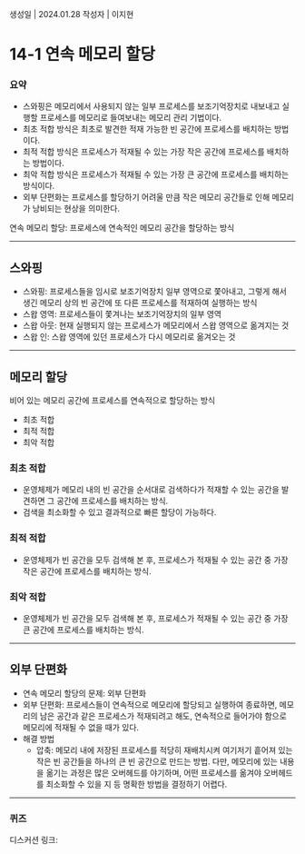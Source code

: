 생성일 | 2024.01.28
작성자 | 이지현
# 14-1 연속 메모리 할당

### 요약
- 스와핑은 메모리에서 사용되지 않는 일부 프로세스를 보조기억장치로 내보내고 실행할 프로세스를 메모리로 들여보내는 메모리 관리 기법이다.
- 최초 적합 방식은 최초로 발견한 적재 가능한 빈 공간에 프로세스를 배치하는 방법이다.
- 최적 적합 방식은 프로세스가 적재될 수 있는 가장 작은 공간에 프로세스를 배치하는 방법이다.
- 최악 적합 방식은 프로세스가 적재될 수 있는 가장 큰 공간에 프로세스를 배치하는 방식이다.
- 외부 단편화는 프로세스를 할당하기 어려울 만큼 작은 메모리 공간들로 인해 메모리가 낭비되는 현상을 의미한다.

연속 메모리 할당: 프로세스에 연속적인 메모리 공간을 할당하는 방식

---
## 스와핑

- 스와핑: 프로세스들을 임시로 보조기억장치 일부 영역으로 쫓아내고, 그렇게 해서 생긴 메모리 상의 빈 공간에 또 다른 프로세스를 적재하여 실행하는 방식
- 스왑 영역: 프로세스들이 쫓겨나는 보조기억장치의 일부 영역
- 스왑 아웃: 현재 실행되지 않는 프로세스가 메모리에서 스왑 영역으로 옮겨지는 것
- 스왑 인: 스왑 영역에 있던 프로세스가 다시 메모리로 옮겨오는 것

---

## 메모리 할당

비어 있는 메모리 공간에 프로세스를 연속적으로 할당하는 방식
- 최초 적합
- 최적 적합
- 최악 적합

### 최초 적합

- 운영체제가 메모리 내의 빈 공간을 순서대로 검색하다가 적재할 수 있는 공간을 발견하면 그 공간에 프로세스를 배치하는 방식.
- 검색을 최소화할 수 있고 결과적으로 빠른 할당이 가능하다.

### 최적 적합

- 운영체제가 빈 공간을 모두 검색해 본 후, 프로세스가 적재될 수 있는 공간 중 가장 작은 공간에 프로세스를 배치하는 방식.

### 최악 적합

- 운영체제가 빈 공간을 모두 검색해 본 후, 프로세스가 적재될 수 있는 공간 중 가장 큰 공간에 프로세스를 배치하는 방식. 

---

## 외부 단편화

- 연속 메모리 할당의 문제: 외부 단편화
- 외부 단편화: 프로세스들이 연속적으로 메모리에 할당되고 실행하여 종료하면, 메모리의 남은 공간과 같은 프로세스가 적재되려고 해도, 연속적으로 들어가야 함으로 메모리에 적재될 수 없을 때가 있다.
- 해결 방법
	- 압축: 메모리 내에 저장된 프로세스를 적당히 재배치시켜 여기저기 흩어져 있는 작은 빈 공간들을 하나의 큰 빈 공간으로 만드는 방법. 다만, 메모리에 있는 내용을 옮기는 과정은 많은 오버헤드를 야기하며, 어떤 프로세스를 옮겨야 오버헤드를 최소화할 수 있을  지 등 명확한 방법을 결정하기 어렵다.

----
### 퀴즈

디스커션 링크: